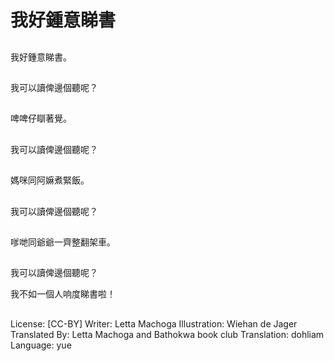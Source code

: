 # 我好鍾意睇書

##
我好鍾意睇書。

##
我可以讀俾邊個聽呢？

##
啤啤仔瞓著覺。

##
我可以讀俾邊個聽呢？

##
媽咪同阿嫲煮緊飯。

##
我可以讀俾邊個聽呢？

##
嗲哋同爺爺一齊整翻架車。

##
我可以讀俾邊個聽呢？

我不如一個人响度睇書啦！

##
License: [CC-BY]
Writer: Letta Machoga
Illustration: Wiehan de Jager
Translated By: Letta Machoga and Bathokwa book club
Translation: dohliam
Language: yue
